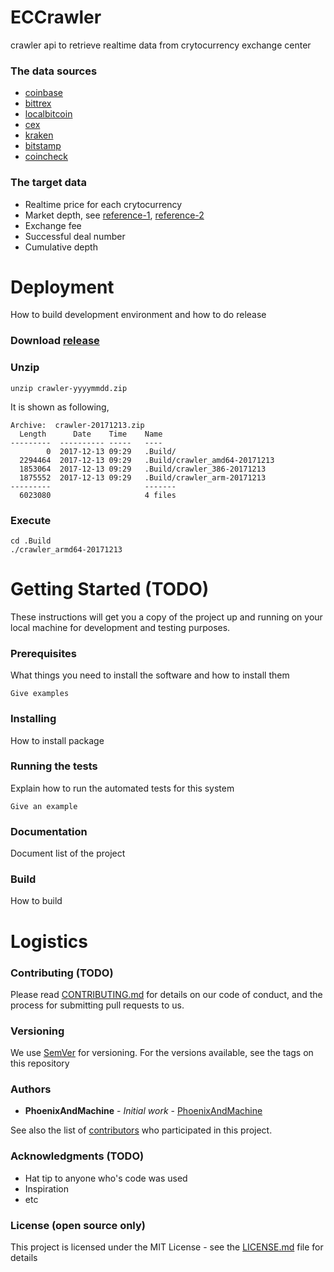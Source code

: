# ECCrawler
crawler api to retrieve realtime data from crytocurrency exchange center

### The data sources

* [coinbase](https://developers.coinbase.com/api/v2)
* [bittrex](https://bittrex.com/Home/Api)
* [localbitcoin](https://localbitcoins.com/api-docs/)
* [cex](https://cex.io/cex-api)
* [kraken](https://www.kraken.com/en-us/help/api)
* [bitstamp](https://www.bitstamp.net/api/)
* [coincheck](https://coincheck.com/api_settings)


### The target data

* Realtime price for each crytocurrency
* Market depth, see [reference-1](http://www.futuresmag.com/2014/04/30/trading-market-depth), [reference-2](https://hackernoon.com/depth-chart-and-its-significance-in-trading-bdbfbbd23d33)
* Exchange fee
* Successful deal number
* Cumulative depth



# Deployment

How to build development environment and how to do release

### Download [release](https://github.com/SpeculationFund/ECCrawler/releases)


### Unzip

```
unzip crawler-yyyymmdd.zip
```

It is shown as following,

```
Archive:  crawler-20171213.zip
  Length      Date    Time    Name
---------  ---------- -----   ----
        0  2017-12-13 09:29   .Build/
  2294464  2017-12-13 09:29   .Build/crawler_amd64-20171213
  1853064  2017-12-13 09:29   .Build/crawler_386-20171213
  1875552  2017-12-13 09:29   .Build/crawler_arm-20171213
---------                     -------
  6023080                     4 files

```

### Execute 

```
cd .Build
./crawler_armd64-20171213
```
                                                                                                                                                                                          

# Getting Started (TODO)

These instructions will get you a copy of the project up and running on your local machine for development and testing purposes. 

### Prerequisites

What things you need to install the software and how to install them

```
Give examples
```

### Installing

How to install package


### Running the tests

Explain how to run the automated tests for this system

```
Give an example
```
### Documentation
Document list of the project

### Build

How to build


# Logistics

### Contributing (TODO)

Please read [CONTRIBUTING.md](TODO) for details on our code of conduct, and the process for submitting pull requests to us.

### Versioning

We use [SemVer](http://semver.org/) for versioning. For the versions available, see the tags on this repository

### Authors

* **PhoenixAndMachine** - *Initial work* - [PhoenixAndMachine](https://github.com/PhoenixAndMachine)

See also the list of [contributors](https://github.com/your/project/contributors) who participated in this project.

### Acknowledgments (TODO)

* Hat tip to anyone who's code was used
* Inspiration
* etc


### License (open source only)

This project is licensed under the MIT License - see the [LICENSE.md](https://gist.github.com/Brownyuan/0b754b6009b7a4257bde9d1a23586678) file for details


